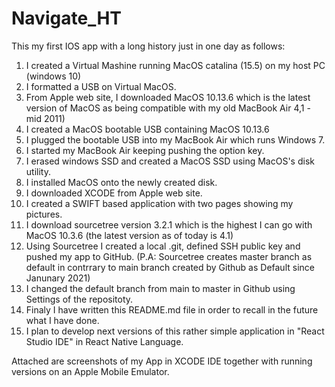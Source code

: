 # Navigate_HT
This my first IOS app with a long history just in one day as follows:
1) I created a Virtual Mashine running MacOS catalina (15.5) on my host PC (windows 10)
2) I formatted a USB on Virtual MacOS.
3) From Apple web site, I downloaded MacOS 10.13.6 which is the latest version of MacOS 
   as being compatible with my old MacBook Air 4,1 - mid 2011)
4) I created a MacOS bootable USB containing MacOS 10.13.6
5) I plugged the bootable USB into my MacBook Air which runs Windows 7.
6) I started my MacBook Air keeping pushing the option key.
7) I erased windows SSD and created a MacOS SSD using MacOS's disk utility.
8) I installed MacOS onto the newly created disk.
9) I downloaded XCODE from Apple web site.
10) I created a SWIFT based application with two pages showing my pictures.
11) I download sourcetree version 3.2.1 which is the highest I can go with MacOS 10.3.6 (the latest version as of today is 4.1)
12) Using Sourcetree I created a local .git, defined SSH public key and pushed my app to GitHub.
    (P.A: Sourcetree creates master branch as default in contrrary to main branch created by Github as Default since Janunary 2021)
13) I changed the default branch from main to master in Github using Settings of the repositoty.
14) Finaly I have written this README.md file in order to recall in the future what I have done.
15) I plan to develop next versions of this rather simple application in "React Studio IDE" in React Native Language. 

Attached are screenshots of my App in XCODE IDE together with running versions on an Apple Mobile Emulator.

